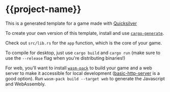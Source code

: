 # {{project-name}}

This is a generated template for a game made with [Quicksilver](https://github.com/ryanisaacg/quicksilver.)

To create your own version of this template, install and use [`cargo-generate`](https://github.com/ashleygwilliams/cargo-generate).

Check out `src/lib.rs` for the `app` function, which is the core of your game.

To compile for desktop, just use `cargo build` and `cargo run` (make sure to use the `--release` flag when you're distributing binaries!)

For web, you'll want to install [`wasm-pack`](https://github.com/rustwasm/wasm-pack) to build your game and a web server to make it accessible for local development ([basic-http-server](https://crates.io/crates/basic-http-server) is a good option). Run `wasm-pack build --target web` to generate the Javascript and WebAssembly. 
